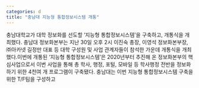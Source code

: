 ```yaml
---
categories: d
title: "충남대 지능형 통합정보시스템 개통"
---
```

충남대학교가 대학 정보화를 선도할 ‘지능형 통합정보시스템’을 구축하고, 개통식을 개최했다. 충남대 정보화본부는 지난 30일 오후 2시 이진숙 총장, 이영석 정보화본부장, ㈜아카넷 길정만 대표 등 대학 구성원 및 사업 관계자들이 참석한 가운데 개통식을 개최했다.이번에 개통된 ‘지능형 통합정보시스템’은 2020년부터 추진해 온 정보화본부의 핵심사업으로서 이번 사업을 통해 총 학사, 행정, 포털, 모바일 등 학사행정 전반을 정보화하기 위한 4천여 개 프로그램이 구축됐다. 충남대는 이번 지능형 통합정보시스템 구축을 위한 T/F팀을 구성하고